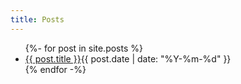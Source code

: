 ```yaml
---
title: Posts
---
```

<ul class="posts">
    {%- for post in site.posts %}
        <li><a href="{{ post.url | prepend: site.baseurl }}">{{ post.title }}</a><time pubdate="pubdate" datetime="{{ post.date | date: "%Y-%m-%d" }}">{{ post.date | date: "%Y-%m-%d" }}</time></li>
    {% endfor -%}
</ul>
